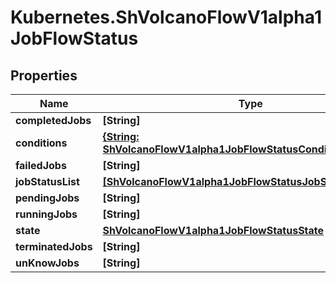 # Kubernetes.ShVolcanoFlowV1alpha1JobFlowStatus

## Properties

Name | Type | Description | Notes
------------ | ------------- | ------------- | -------------
**completedJobs** | **[String]** |  | [optional] 
**conditions** | [**{String: ShVolcanoFlowV1alpha1JobFlowStatusConditionsValue}**](ShVolcanoFlowV1alpha1JobFlowStatusConditionsValue.md) |  | [optional] 
**failedJobs** | **[String]** |  | [optional] 
**jobStatusList** | [**[ShVolcanoFlowV1alpha1JobFlowStatusJobStatusListInner]**](ShVolcanoFlowV1alpha1JobFlowStatusJobStatusListInner.md) |  | [optional] 
**pendingJobs** | **[String]** |  | [optional] 
**runningJobs** | **[String]** |  | [optional] 
**state** | [**ShVolcanoFlowV1alpha1JobFlowStatusState**](ShVolcanoFlowV1alpha1JobFlowStatusState.md) |  | [optional] 
**terminatedJobs** | **[String]** |  | [optional] 
**unKnowJobs** | **[String]** |  | [optional] 


